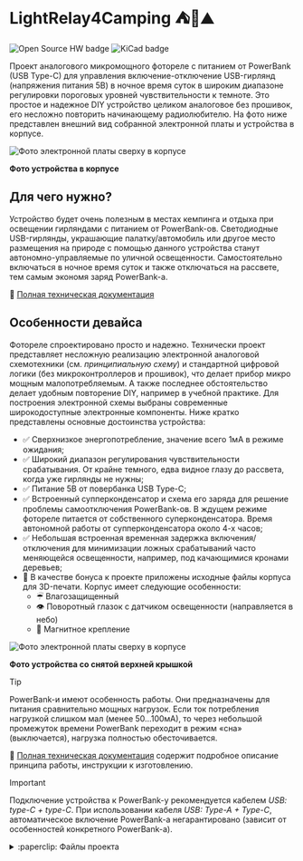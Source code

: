LightRelay4Camping ⛺🌳⛰️
==========================
![Open Source HW badge](https://img.shields.io/badge/Open%20Source%20Hardware-black?logo=opensourcehardware) ![KiCad badge](https://img.shields.io/badge/KiCad-v8.0.4-blue?logo=kicad)

Проект аналогового микромощного фотореле с питанием от PowerBank (USB Type-C) для управления включение-отключение USB-гирлянд
(напряжения питания 5В) в ночное время суток в широким диапазоне регулировки пороговых уровней чувствительности к темноте.
Это простое и надежное DIY устройство целиком аналоговое без прошивок, его несложно повторить начинающему радиолюбителю.
На фото ниже представлен внешний вид собранной электронной платы и устройства в корпусе.

![Фото электронной платы сверху в корпусе](https://github.com/Rustaphor/LightRelay4Camping/wiki/imgs/lightrelay-assy-overview.jpg)

**Фото устройства в корпусе**


## Для чего нужно?
Устройство будет очень полезным в местах кемпинга и отдыха при освещении гирляндами с питанием от PowerBank-ов.
Светодиодные USB-гирлянды, украшающие палатку/автомобиль или другое место размещения на природе с помощью данного устройства
станут автономно-управляемые по уличной освещенности. Самостоятельно включаться в ночное время суток и также отключаться
на рассвете, тем самым экономя заряд PowerBank-а.

:blue_book: [Полная техническая документация](https://github.com/Rustaphor/LightRelay4Camping/wiki)


## Особенности девайса
Фотореле спроектировано просто и надежно. Технически проект представляет несложную реализацию электронной аналоговой
схемотехники (см. _принципиальную схему_) и стандартной цифровой логики (без микроконтроллеров и прошивок), что делает прибор
микро мощным малопотребляемым. А также последнее обстоятельство делает удобным повторение DIY, например в учебной практике.
Для построения электронной схемы выбраны современные широкодоступные электронные компоненты. Ниже кратко представлены
основные достоинства устройства:

- :white_check_mark: Сверхнизкое энергопотребление, значение всего 1мА в режиме ожидания;
- :white_check_mark: Широкий диапазон регулирования чувствительности срабатывания. От крайне темного, едва видное глазу до рассвета,
когда уже гирлянды не нужны;
- :white_check_mark: Питание 5В от повербанка USB Type-C;
- :white_check_mark: Встроенный супперконденсатор и схема его заряда для решение проблемы самоотключения PowerBank-ов. В ждущем режиме фотореле питается от собственного суперконденсатора. Время автономной работы от супперконденсатора около 4-х часов;
- :white_check_mark: Небольшая встроенная временная задержка включения/отключения для минимизации ложных срабатываний часто меняющейся
освещенности, например, под качающимися кронами деревьев;
- 🎁 В качестве бонуса к проектe приложены исходные файлы корпуса для 3D-печати. Корпус имеет следующие особенности:
  - ☔︎ Влагозащищенный
  - 👁 Поворотный глазок с датчиком освещенности (направляется в небо)
  - 🧲 Магнитное крепление 
  
![Фото электронной платы сверху в корпусе](https://github.com/Rustaphor/LightRelay4Camping/wiki/imgs/lightrelay_pcb-in-enclosure.jpg)

**Фото устройства со снятой верхней крышкой**

> [!TIP]
> PowerBank-и имеют особенность работы. Они предназначены для питания сравнительно мощных нагрузок. Если ток
> потребления нагрузкой слишком мал (менее 50…100мА), то через небольшой промежуток времени PowerBank переходит в режим
> «сна» (выключается), нагрузка полностью обесточивается.

:blue_book: [Полная техническая документация](https://github.com/Rustaphor/LightRelay4Camping/wiki) содержит подробное описание принципа работы, инструкции к изготовлению.

> [!IMPORTANT]
> Подключение устройства к PowerBank-у рекомендуется кабелем *USB: type-C + type-C*. При использовании кабеля *USB: Type-A + Type-C*, автоматическое включение
> PowerBank-а негарантировано (зависит от особенностей конкретного PowerBank-а).


<details>
<summary>:paperclip: Файлы проекта</summary>

## Файлы проекта
Проект состоит из нижеследующих файлов и папок:

**Проектные файлы электронной схемы и печатной платы** в формате [KiCad EDA](https://www.kicad.org/) v8.0, содержат
электронную схему, печатную плату (ПП), правила её трассировки, сопутствующие компоненты (посадочные места, 3D-модели).

```
📄 Camping-LightRelay.kicad_*
📄 lsensor-module.kicad_sch
📄 custom.kicad_sym
📄 fp-lib-table
📄 sym-lib-table
📂 [lib.pretty]
📂 [3dshapes]
```

**Файлы симуляции**
Файлы симуляция [SPICE](https://ru.wikipedia.org/wiki/SPICE_(%D1%81%D0%B8%D0%BC%D1%83%D0%BB%D1%8F%D1%82%D0%BE%D1%80_%D1%8D%D0%BB%D0%B5%D0%BA%D1%82%D1%80%D0%BE%D0%BD%D0%BD%D1%8B%D1%85_%D1%81%D1%85%D0%B5%D0%BC))
отдельных узлов содержатся в отдельной директории

```
📂 [Sims]
```
</details>
